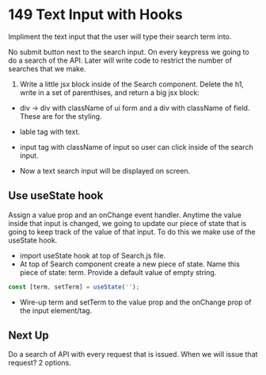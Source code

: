 # 149 Text Input with Hooks

Impliment the text input that the user will type their search term into.

No submit button next to the search input. On every keypress we going to do a search of the API. Later will write code to restrict the number of searches that we make.

1. Write a little jsx block inside of the Search component. Delete the h1, write in a set of parenthises, and return a big jsx block:

- div -> div with className of ui form and a div with className of field. These are for the styling.

- lable tag with text.
- input tag with className of input so user can click inside of the search input.
- Now a text search input will be displayed on screen.

## Use useState hook

Assign a value prop and an onChange event handler. Anytime the value inside that input is changed, we going to update our piece of state that is going to keep track of the value of that input. To do this we make use of the useState hook.

- import useState hook at top of Search.js file.
- At top of Search component create a new piece of state. Name this piece of state: term. Provide a default value of empty string.

```js
const [term, setTerm] = useState('');
```

- Wire-up term and setTerm to the value prop and the onChange prop of the input element/tag.

## Next Up

Do a search of API with every request that is issued. When we will issue that request? 2 options.
